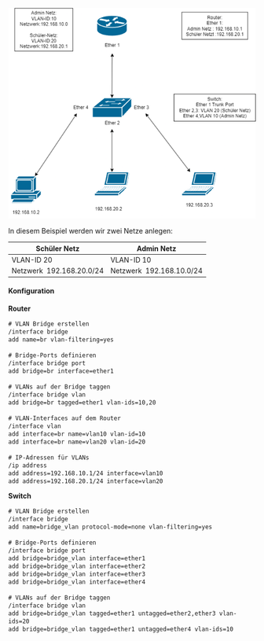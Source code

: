 ![](Images/vlanConf.png)

In diesem Beispiel werden wir zwei Netze anlegen:

| Schüler Netz              | Admin Netz                |
| ------------------------- | ------------------------- |
| VLAN-ID 20                | VLAN-ID 10                |
| Netzwerk  192.168.20.0/24 | Netzwerk  192.168.10.0/24 |
#### Konfiguration
**Router**
```
# VLAN Bridge erstellen
/interface bridge
add name=br vlan-filtering=yes

# Bridge-Ports definieren
/interface bridge port
add bridge=br interface=ether1

# VLANs auf der Bridge taggen
/interface bridge vlan
add bridge=br tagged=ether1 vlan-ids=10,20

# VLAN-Interfaces auf dem Router
/interface vlan
add interface=br name=vlan10 vlan-id=10
add interface=br name=vlan20 vlan-id=20

# IP-Adressen für VLANs
/ip address
add address=192.168.10.1/24 interface=vlan10
add address=192.168.20.1/24 interface=vlan20
```

**Switch**
```
# VLAN Bridge erstellen
/interface bridge
add name=bridge_vlan protocol-mode=none vlan-filtering=yes

# Bridge-Ports definieren
/interface bridge port
add bridge=bridge_vlan interface=ether1
add bridge=bridge_vlan interface=ether2
add bridge=bridge_vlan interface=ether3
add bridge=bridge_vlan interface=ether4

# VLANs auf der Bridge taggen
/interface bridge vlan
add bridge=bridge_vlan tagged=ether1 untagged=ether2,ether3 vlan-ids=20
add bridge=bridge_vlan tagged=ether1 untagged=ether4 vlan-ids=10
```

